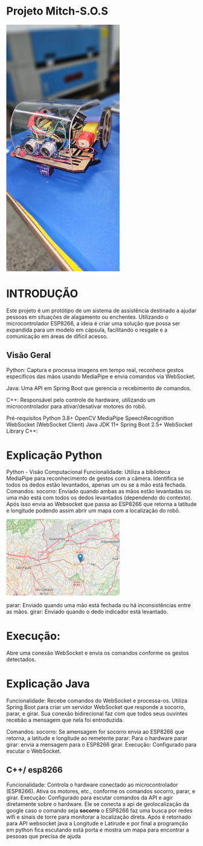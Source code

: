 # Projeto Mitch-S.O.S 

<img src="fotos/frente.jpg" alt="Robô" width="300">

# INTRODUÇÃO

Este projeto é um protótipo de um sistema de assistência destinado a ajudar pessoas em situações de alagamento ou enchentes. Utilizando o microcontrolador ESP8266, a ideia é criar uma solução que possa ser expandida para um modelo em cápsula, facilitando o resgate e a comunicação em áreas de difícil acesso.

## Visão Geral
Python: Captura e processa imagens em tempo real, reconhece gestos específicos das mãos usando MediaPipe e envia comandos via WebSocket.

Java: Uma API em Spring Boot que gerencia o recebimento de comandos.

C++: Responsável pelo controle de hardware, utilizando um microcontrolador para ativar/desativar motores do robô.

Pré-requisitos
Python 3.8+
OpenCV
MediaPipe
SpeechRecognition
WebSocket (WebSocket Client)
Java JDK 11+
Spring Boot 2.5+
WebSocket Library
C++:

# Explicação Python
Python - Visão Computacional
Funcionalidade: Utiliza a biblioteca MediaPipe para reconhecimento de gestos com a câmera. Identifica se todos os dedos estão levantados, apenas um ou se a mão está fechada.
Comandos:
socorro: Enviado quando ambas as mãos estão levantadas ou uma mão está com todos os dedos levantados (dependendo do contexto).  Após isso envia ao Websocket que passa ao ESP8266 que retorna a latitude e longitude 
podendo assim abrir um mapa com a localização do robô.


<img src="fotos/Mapa.png" alt="Robô" width="300">

parar: Enviado quando uma mão está fechada ou há inconsistências entre as mãos.
girar: Enviado quando o dedo indicador está levantado.

# Execução: 
Abre uma conexão WebSocket e envia os comandos conforme os gestos detectados.

# Explicação Java 
Funcionalidade: Recebe comandos do WebSocket e processa-os. Utiliza Spring Boot para criar um servidor WebSocket que responde a socorro, parar, e girar. Sua conexão 
bidirecional faz com que todos seus ouvintes recebão a mensagem que nela foi entroduzida.


Comandos:
socorro: Se amensagem for socorro envia ao ESP8266 que retorna, a latitude e longitude ao remetente
parar: Para o hardware parar
girar: envia a mensagem para o ESP8266 girar.
Execução: Configurado para escutar o WebSocket.

## C++/ esp8266
Funcionalidade: Controla o hardware conectado ao microcontrolador (ESP8266). Ativa os motores, etc., conforme os comandos socorro, parar, e girar.
Execução: Configurado para escutar comandos da API e agir diretamente sobre o hardware. Ele se conecta a api de geolocalização da google caso o comando seja **socorro**
o ESP8266 faz uma busca por redes wifi e sinais de torre para monitorar a localização direta.
Após é retornado para API websocket java a Longitude e Latirude e por final a programção em python fica escutando está porta e  mostra um mapa para encontrar a pessoas que precisa de ajuda
